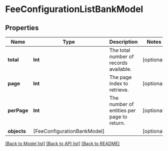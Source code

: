 # FeeConfigurationListBankModel

## Properties
Name | Type | Description | Notes
------------ | ------------- | ------------- | -------------
**total** | **Int** | The total number of records available. | [optional] 
**page** | **Int** | The page index to retrieve. | [optional] 
**perPage** | **Int** | The number of entities per page to return. | [optional] 
**objects** | [FeeConfigurationBankModel] |  | [optional] 

[[Back to Model list]](../README.md#documentation-for-models) [[Back to API list]](../README.md#documentation-for-api-endpoints) [[Back to README]](../README.md)


